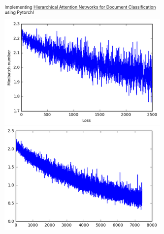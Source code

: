 Implementing [Hierarchical Attention Networks for Document Classification](https://www.cs.cmu.edu/~diyiy/docs/naacl16.pdf) using Pytorch!

![Loss](imdb_data_attn_1.png "IMDB data") ![Loss](imdb_data_attn_2.png "IMDB data")